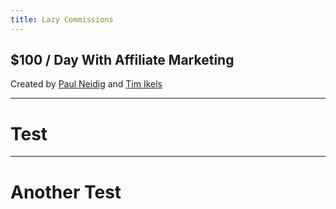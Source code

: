 ```yaml
---
title: Lazy Commissions
---
```


## $100 / Day With Affiliate Marketing

Created by [Paul Neidig](https://themarketersvault.net) and [Tim Ikels](https://obdude.com/)

---

# Test

---

# Another Test